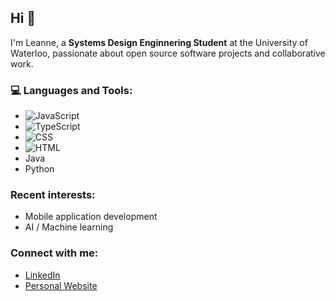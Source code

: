 ## Hi 👋

I'm Leanne, a **Systems Design Enginnering Student** at the University of Waterloo, passionate about open source software projects and collaborative work.

### 💻 Languages and Tools:
- ![JavaScript](https://upload.wikimedia.org/wikipedia/commons/6/6a/JavaScript-logo.png)
- ![TypeScript](https://upload.wikimedia.org/wikipedia/commons/thumb/4/4c/Typescript_logo_2020.svg/2048px-Typescript_logo_2020.svg.png)
- ![CSS](https://cdn4.iconfinder.com/data/icons/iconsimple-programming/512/css-512.png)
- ![HTML](https://cdn-icons-png.flaticon.com/512/732/732212.png)
- Java
- Python

### Recent interests:
- Mobile application development
- AI / Machine learning

### Connect with me:
- [LinkedIn](https://www.linkedin.com/in/sooyeunleanne/)
- [Personal Website](https://sooyeunleanne.github.io/)
